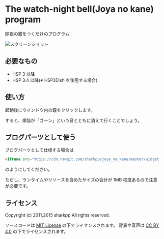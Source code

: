 # The watch-night bell(Joya no kane) program

除夜の鐘をつくだけのプログラム

![スクリーンショット](http://rawgithub.com/sharkpp/joya_no_kane/master/bells.png)

## 必要なもの

* HSP 3 以降
* HSP 3.4 以降(※ HSP3Dish を使用する場合)

## 使い方

起動後にウインドウ内の鐘をクリックします。

すると、煩悩が「ゴ～ン」という音とともに消えて行くことでしょう。

## ブログパーツとして使う

ブログパーツとして仕様する場合は

```html
<iframe src="https://cdn.rawgit.com/sharkpp/joya_no_kane/master/widget.html" width="128" height="128" frameborder="0" scrolling="no"></iframe>
```

のようにしてください。

ただし、ランタイムやリソースを含めたサイズの合計が 1MB 程度あるので注意が必要です。

## ライセンス

Copyright (c) 2011,2015 sharkpp All rights reserved.

ソースコードは [MIT License](http://opensource.org/licenses/mit-license.php) の下でライセンスされます。
背景や音声は [CC BY 4.0](http://creativecommons.org/licenses/by/4.0/) の下でライセンスされます。
